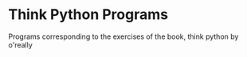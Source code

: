 # Think Python Programs
 Programs corresponding to the exercises of the book, think python by o'really
